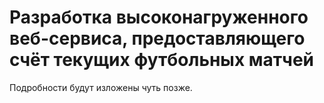 # Разработка высоконагруженного веб-сервиса, предоставляющего счёт текущих футбольных матчей
Подробности будут изложены чуть позже.
